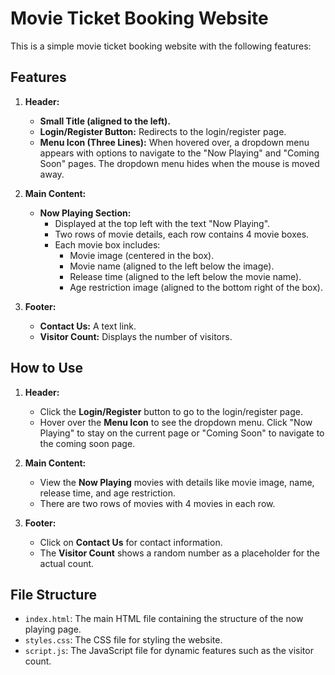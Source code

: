 # Movie Ticket Booking Website

This is a simple movie ticket booking website with the following features:

## Features
1. **Header:**
   - **Small Title (aligned to the left).**
   - **Login/Register Button:** Redirects to the login/register page.
   - **Menu Icon (Three Lines):** When hovered over, a dropdown menu appears with options to navigate to the "Now Playing" and "Coming Soon" pages. The dropdown menu hides when the mouse is moved away.

2. **Main Content:**
   - **Now Playing Section:** 
     - Displayed at the top left with the text "Now Playing".
     - Two rows of movie details, each row contains 4 movie boxes.
     - Each movie box includes:
       - Movie image (centered in the box).
       - Movie name (aligned to the left below the image).
       - Release time (aligned to the left below the movie name).
       - Age restriction image (aligned to the bottom right of the box).

3. **Footer:**
   - **Contact Us:** A text link.
   - **Visitor Count:** Displays the number of visitors.

## How to Use
1. **Header:**
   - Click the **Login/Register** button to go to the login/register page.
   - Hover over the **Menu Icon** to see the dropdown menu. Click "Now Playing" to stay on the current page or "Coming Soon" to navigate to the coming soon page.

2. **Main Content:**
   - View the **Now Playing** movies with details like movie image, name, release time, and age restriction.
   - There are two rows of movies with 4 movies in each row.

3. **Footer:**
   - Click on **Contact Us** for contact information.
   - The **Visitor Count** shows a random number as a placeholder for the actual count.

## File Structure
- `index.html`: The main HTML file containing the structure of the now playing page.
- `styles.css`: The CSS file for styling the website.
- `script.js`: The JavaScript file for dynamic features such as the visitor count.
